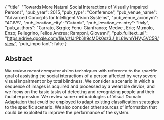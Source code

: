 {
  "title": "Towards More Natural Social Interactions of Visually Impaired Persons",
  "pub_year": 2015,
  "pub_type": "Conference",
  "pub_venue_name": "Advanced Concepts for Intelligent Vision Systems",
  "pub_venue_acronym": "ACIVS",
  "pub_location_city": "Catania",
  "pub_location_country": "Italy",
  "pub_authors": "Carrato, Sergio; Fenu, Gianfranco; Medvet, Eric; Mumolo, Enzo; Pellegrino, Felice Andrea; Ramponi, Giovanni",
  "pub_fulltext_url": "https://drive.google.com/file/d/1JrPb6h9cMDkOsz3J_hL61wmYHVy5VC5R/view",
  "pub_important": false
}

## Abstract
We review recent computer vision techniques with reference to the specific goal of assisting the social interactions of a person affected by very severe visual impairment or by total blindness. We consider a scenario in which a sequence of images is acquired and processed by a wearable device, and we focus on the basic tasks of detecting and recognizing people and their facial expression. We review some methodologies of Visual Domain Adaptation that could be employed to adapt existing classification strategies to the specific scenario. We also consider other sources of information that could be exploited to improve the performance of the system.
